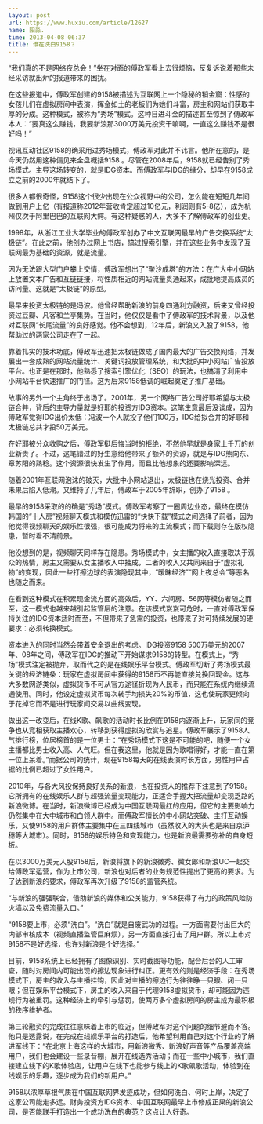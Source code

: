 ```yaml
---
layout: post
url: https://www.huxiu.com/article/12627
name: 阳淼.
time: 2013-04-08 06:37
title: 谁在洗白9158？
---
```

“我们真的不是网络夜总会！”坐在对面的傅政军看上去很烦恼，反复诉说着那些未经采访就出炉的报道带来的困扰。

在这些报道中，傅政军创建的9158被描述为互联网上一个隐秘的销金窟：性感的女孩儿们在虚拟房间中表演，挥金如土的老板们为她们斗富，房主和网站们获取丰厚的分成。这种模式，被称为“秀场”模式。这种日进斗金的描述甚至惊到了傅政军本人：“要真这么赚钱，我要新浪那3000万美元投资干嘛啊，一直这么赚钱不是很好吗！”

视讯互动社区9158的确采用过秀场模式，傅政军对此并不讳言。他所在意的，是今天仍然用这种偏见来全盘概括9158 。尽管在2008年后，9158就已经告别了秀场模式。主导这场转变的，就是IDG资本。而傅政军与IDG的缘分，却早在9158成立之前的2000年就结下了。

很多人都很奇怪，9158这个很少出现在公众视野中的公司，怎么能在短短几年间做到用户上亿（有报道称2012年营收肯定超过10亿元，利润则有5-8亿），成为杭州仅次于阿里巴巴的互联网大鳄。有这种疑惑的人，大多不了解傅政军的创业史。

1998年，从浙江工业大学毕业的傅政军创办了中文互联网最早的广告交换系统“太极链”。在此之前，他创办过网上书店，搞过搜索引擎，并在这些业务中发现了互联网最为基础的资源，就是流量。

因为无法跟大型门户攀上交情，傅政军想出了“聚沙成塔”的方法：在广大中小网站上放置文本广告和互链链接，将性质相近的网站流量贯通起来，成批地提高成员的访问量。这就是“太极链”的原型。

最早来投资太极链的是冯波。他曾经帮助新浪的前身四通利方融资，后来又曾经投资过豆瓣、凡客和兰亭集势。在当时，他仅仅是看中了傅政军的技术背景，以及他对互联网“长尾流量”的良好感觉。他不会想到，12年后，新浪又入股了9158，他帮助过的两家公司走在了一起。

靠着扎实的技术功底，傅政军迅速把太极链做成了国内最大的广告交换网络，并发展出一套成熟的网站流量统计、关键词投放管理系统，和大批的中小网站广告投放平台。也正是在那时，他熟悉了搜索引擎优化（SEO）的玩法，也搞清了利用中小网站平台快速推广的门径。这为后来9158低调的崛起奠定了推广基础。

故事的另外一个主角终于出场了。2001年，另一个网络广告公司好耶希望与太极链合并，背后的主导力量就是好耶的投资方IDG资本。这笔生意最后没谈成，因为傅政军觉得IDG出价太低：冯波一个人就投了他们100万，IDG给拟合并的好耶和太极链总共才投50万美元。

在好耶被分众收购之后，傅政军挺后悔当时的拒绝，不然他早就是身家上千万的创业新贵了。不过，这笔错过的好生意给他带来了额外的资源，就是与IDG熊向东、章苏阳的熟稔。这个资源很快发生了作用，而且比他想象的还要影响深远。

随着2001年互联网泡沫的破灭，大批中小网站退出，太极链也在烧光投资、合并未果后陷入低潮。又维持了几年后，傅政军于2005年辞职，创办了9158 。

最早的9158采取的的确是“秀场”模式。傅政军考察了一圈周边业态，最终在模仿韩国的“十人房”视频聊天模式和模仿迅雷的“快快下载”模式之间选择了前者，因为他觉得视频聊天的娱乐性很强，很可能成为将来的主流模式；而下载则存在版权隐患，暂时看不清前景。

他没想到的是，视频聊天同样存在隐患。秀场模式中，女主播的收入直接取决于观众的热情，房主又需要从女主播收入中抽成，二者的收入又共同来自于“虚拟礼物”的变现，因此一些打擦边球的表演隐现其中，“暧昧经济”“网上夜总会”等恶名也随之而来。

在看到这种模式在积累现金流方面的高效后，YY、六间房、56网等模仿者随之而至，这一模式也越来越引起监管层的注意。在该模式岌岌可危时，一直对傅政军保持关注的IDG资本适时而至，不但带来了急需的投资，也带来了对可持续发展的硬要求：必须转换模式。

资本进入的同时当然会带着安全退出的考虑。IDG投资9158 500万美元的2007年、08年之间，傅政军在IDG的推动下开始谋求9158的转型。在模式上，“秀场”模式注定被抛弃，取而代之的是在线娱乐平台模式。傅政军切断了秀场模式最关键的经济链条：玩家在虚拟房间中获得的9158币不再能直接兑换回现金。这与大多数网游类似，虚拟货币不可从官方途径折现为人民币，而只能在系统内继续流通使用。同时，他设定虚拟货币每次转手均损失20%的币值，这也使玩家更倾向于花掉它而不是进行玩家间交易以曲线变现。

做出这一改变后，在线K歌、飙歌的活动时长比例在9158内逐渐上升，玩家间的竞争也从竞相获取主播欢心，转移到获得虚拟的欣赏与追星。傅政军展示了9158人气排行榜，位居榜首的是一位男士：“在秀场模式下这是不可能的吧，随便一个女主播都比男士收入高、人气旺。但在我这里，他就是因为歌唱得好，才能一直在第一位上呆着。”而据公司的统计，现在9158每天的在线表演时长方面，男性用户占据的比例已超过了女性用户。

2010年，与各大风投保持良好关系的新浪，也在投资人的推荐下注意到了9158。它所拥有的在线娱乐人群与超强流量变现能力，正适合手握大把流量却变现乏路的新浪微博。在当时，新浪微博已经成为中国互联网最红的应用，但它的主要影响力仍然集中在大中城市和白领人群中。而傅政军擅长的中小网站突破、主打互动娱乐，又使9158的用户群体主要集中在三四线城市（虽然收入的大头也是来自京沪穗等大城市）。同时，9158的娱乐特色和变现能力，也是新浪最需要弥补的自身短板。

在以3000万美元入股9158后，新浪将旗下的新浪微秀、微女郎和新浪UC一起交给傅政军运营，作为上市公司，新浪也对后者的业务规范性提出了更高的要求。为了达到新浪的要求，傅政军再次升级了9158的监管系统。

“与新浪的强强联合，借助新浪的媒体和公关能力，9158获得了有力的政策风险防火墙以及免费流量入口。”

“9158要上市，必须“洗白”。“洗白”就是自废武功的过程。一方面需要付出巨大的内部审核成本（视频直播监管巨麻烦），另一方面直接打击了用户群。所以上市对9158不是好选择，也许对新浪是个好选择。”

目前，9158系统上已经拥有了图像识别、实时截图等功能，配合后台的人工审查，随时对房间内可能出现的擦边现象进行纠正。更有效的则是经济手段：在秀场模式下，房主的收入与主播挂钩，因此对主播的擦边行为往往睁一只眼、闭一只眼；但在娱乐平台模式下，房主的收入来自于代理9158虚拟货币，却可能因为违规行为被重罚。这种经济上的牵引与惩罚，使两万多个虚拟房间的房主成为最积极的秩序维护者。

第三轮融资的完成往往意味着上市的临近，但傅政军对这个问题的细节避而不答。他只是透露说，在完成在线娱乐平台的打造后，他希望利用自己对这个行业的了解进军线下：“在北京上海这样的大城市，用新浪微秀、新浪好声音等产品覆盖高端用户，我们也会建设一些录音棚，展开在线选秀活动；而在一些中小城市，我们直接建立线下的K歌体验店，让用户在线下也能参与线上的K歌飙歌活动，体验到在线娱乐的乐趣，逐步成为我们的新用户。”

9158以浓厚草根气质在中国互联网界发迹成功，但如何洗白、何时上岸，决定了这家公司能走多远。财务投资方IDG资本、中国互联网最早上市修成正果的新浪公司，是否能联手打造出一个成功洗白的典范？这点让人好奇。

